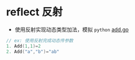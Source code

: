 # reflect 反射


+ 使用反射实现动态类型加法，模拟 `python`  [add.go](add.go)

```go
// ex: 使用反射完成动态传参数
1. Add(1,1)=2
2. Add("a","b")="ab"
```
